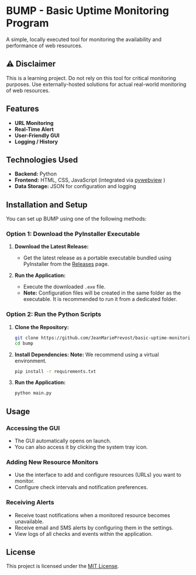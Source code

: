 # BUMP - Basic Uptime Monitoring Program

A simple, locally executed tool for monitoring the availability and performance of web resources.

## ⚠️ Disclaimer

This is a learning project. Do not rely on this tool for critical monitoring purposes.
Use externally-hosted solutions for actual real-world monitoring of web resources.

## Features

- **URL Monitoring**
- **Real-Time Alert**
- **User-Friendly GUI**
- **Logging / History**

## Technologies Used

- **Backend:** Python
- **Frontend:** HTML, CSS, JavaScript (integrated via [pywebview](https://pywebview.flowrl.com/) )
- **Data Storage:** JSON for configuration and logging

## Installation and Setup

You can set up BUMP using one of the following methods:

### Option 1: Download the PyInstaller Executable

1. **Download the Latest Release:**
   - Get the latest release as a portable executable bundled using PyInstaller from the [Releases](https://github.com/JeanMariePrevost/basic-uptime-monitoring-program/releases) page.

2. **Run the Application:**
   - Execute the downloaded `.exe` file.
   - **Note:** Configuration files will be created in the same folder as the executable. It is recommended to run it from a dedicated folder.

### Option 2: Run the Python Scripts

1. **Clone the Repository:**

   ```bash
   git clone https://github.com/JeanMariePrevost/basic-uptime-monitoring-program.git
   cd bump
   ```

2. **Install Dependencies:**
	**Note:** We recommend using a virtual environment.

     ```bash
     pip install -r requirements.txt
     ```

3. **Run the Application:**

   ```bash
   python main.py
   ```

## Usage

### Accessing the GUI

- The GUI automatically opens on launch.
- You can also access it by clicking the system tray icon.

### Adding New Resource Monitors

- Use the interface to add and configure resources (URLs) you want to monitor.
- Configure check intervals and notification preferences.

### Receiving Alerts

- Receive toast notifications when a monitored resource becomes unavailable.
- Receive email and SMS alerts by configuring them in the settings.
- View logs of all checks and events within the application.

## License

This project is licensed under the [MIT License](LICENSE).